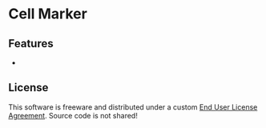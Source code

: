 # Cell Marker




## Features
- 



## License
This software is freeware and distributed under a custom [End User License Agreement](LICENSE.txt). Source code is not shared!
